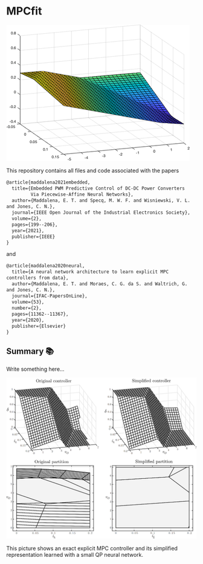 # MPCfit

![alt text](https://github.com/emilioMaddalena/MPCfit/blob/master/pics/fitting.gif)

This repository contains all files and code associated with the papers

```
@article{maddalena2021embedded,
  title={Embedded PWM Predictive Control of DC-DC Power Converters 
         Via Piecewise-Affine Neural Networks},
  author={Maddalena, E. T. and Specq, M. W. F. and Wisniewski, V. L. and Jones, C. N.},
  journal={IEEE Open Journal of the Industrial Electronics Society},
  volume={2},
  pages={199--206},
  year={2021},
  publisher={IEEE}
}
```

and

```
@article{maddalena2020neural,
  title={A neural network architecture to learn explicit MPC controllers from data},
  author={Maddalena, E. T. and Moraes, C. G. da S. and Waltrich, G. and Jones, C. N.},
  journal={IFAC-PapersOnLine},
  volume={53},
  number={2},
  pages={11362--11367},
  year={2020},
  publisher={Elsevier}
}
```

## Summary :books:

Write something here...

![alt text](https://github.com/emilioMaddalena/MPCfit/blob/master/pics/comparison.png)

This picture shows an exact explicit MPC controller and its simplified representation learned with a small QP neural network.
